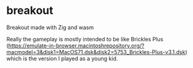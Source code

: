 # breakout
 Breakout made with Zig and wasm



Really the gameplay is mostly intended to be like Brickles Plus (https://emulate-in-browser.macintoshrepository.org/?macmodel=3&disk1=MacOS71.dsk&disk2=5753_Brickles-Plus-v3.1.dsk) which is the version I played as a young kid.